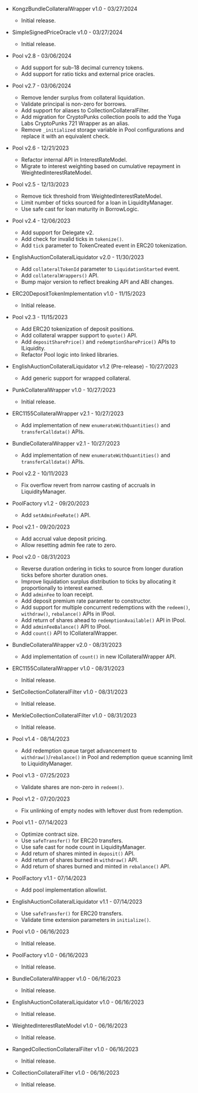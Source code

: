 * KongzBundleCollateralWrapper v1.0 - 03/27/2024
    * Initial release.

* SimpleSignedPriceOracle v1.0 - 03/27/2024
    * Initial release.

* Pool v2.8 - 03/06/2024
    * Add support for sub-18 decimal currency tokens.
    * Add support for ratio ticks and external price oracles.

* Pool v2.7 - 03/06/2024
    * Remove lender surplus from collateral liquidation.
    * Validate principal is non-zero for borrows.
    * Add support for aliases to CollectionCollateralFilter.
    * Add migration for CryptoPunks collection pools to add the Yuga Labs
      CryptoPunks 721 Wrapper as an alias.
    * Remove `_initialized` storage variable in Pool configurations and replace
      it with an equivalent check.

* Pool v2.6 - 12/21/2023
    * Refactor internal API in InterestRateModel.
    * Migrate to interest weighting based on cumulative repayment in
      WeightedInterestRateModel.

* Pool v2.5 - 12/13/2023
    * Remove tick threshold from WeightedInterestRateModel.
    * Limit number of ticks sourced for a loan in LiquidityManager.
    * Use safe cast for loan maturity in BorrowLogic.

* Pool v2.4 - 12/06/2023
    * Add support for Delegate v2.
    * Add check for invalid ticks in `tokenize()`.
    * Add `tick` parameter to TokenCreated event in ERC20 tokenization.

* EnglishAuctionCollateralLiquidator v2.0 - 11/30/2023
    * Add `collateralTokenId` parameter to `LiquidationStarted` event.
    * Add `collateralWrappers()` API.
    * Bump major version to reflect breaking API and ABI changes.

* ERC20DepositTokenImplementation v1.0 - 11/15/2023
    * Initial release.

* Pool v2.3 - 11/15/2023
    * Add ERC20 tokenization of deposit positions.
    * Add collateral wrapper support to `quote()` API.
    * Add `depositSharePrice()` and `redemptionSharePrice()` APIs to
      ILiquidity.
    * Refactor Pool logic into linked libraries.

* EnglishAuctionCollateralLiquidator v1.2 (Pre-release) - 10/27/2023
    * Add generic support for wrapped collateral.

* PunkCollateralWrapper v1.0 - 10/27/2023
    * Initial release.
* ERC1155CollateralWrapper v2.1 - 10/27/2023
    * Add implementation of new `enumerateWithQuantities()` and
      `transferCalldata()` APIs.
* BundleCollateralWrapper v2.1 - 10/27/2023
    * Add implementation of new `enumerateWithQuantities()` and
      `transferCalldata()` APIs.

* Pool v2.2 - 10/11/2023
    * Fix overflow revert from narrow casting of accruals in LiquidityManager.

* PoolFactory v1.2 - 09/20/2023
    * Add `setAdminFeeRate()` API.

* Pool v2.1 - 09/20/2023
    * Add accrual value deposit pricing.
    * Allow resetting admin fee rate to zero.

* Pool v2.0 - 08/31/2023
    * Reverse duration ordering in ticks to source from longer duration ticks
      before shorter duration ones.
    * Improve liquidation surplus distribution to ticks by allocating it
      proportionally to interest earned.
    * Add `adminFee` to loan receipt.
    * Add deposit premium rate parameter to constructor.
    * Add support for multiple concurrent redemptions with the `redeem()`,
      `withdraw()`, `rebalance()` APIs in IPool.
    * Add return of shares ahead to `redemptionAvailable()` API in IPool.
    * Add `adminFeeBalance()` API to IPool.
    * Add `count()` API to ICollateralWrapper.
* BundleCollateralWrapper v2.0 - 08/31/2023
    * Add implementation of `count()` in new ICollateralWrapper API.
* ERC1155CollateralWrapper v1.0 - 08/31/2023
    * Initial release.
* SetCollectionCollateralFilter v1.0 - 08/31/2023
    * Initial release.
* MerkleCollectionCollateralFilter v1.0 - 08/31/2023
    * Initial release.

* Pool v1.4 - 08/14/2023
    * Add redemption queue target advancement to `withdraw()`/`rebalance()` in
      Pool and redemption queue scanning limit to LiquidityManager.

* Pool v1.3 - 07/25/2023
    * Validate shares are non-zero in `redeem()`.

* Pool v1.2 - 07/20/2023
    * Fix unlinking of empty nodes with leftover dust from redemption.

* Pool v1.1 - 07/14/2023
    * Optimize contract size.
    * Use `safeTransfer()` for ERC20 transfers.
    * Use safe cast for node count in LiquidityManager.
    * Add return of shares minted in `deposit()` API.
    * Add return of shares burned in `withdraw()` API.
    * Add return of shares burned and minted in `rebalance()` API.
* PoolFactory v1.1 - 07/14/2023
    * Add pool implementation allowlist.
* EnglishAuctionCollateralLiquidator v1.1 - 07/14/2023
    * Use `safeTransfer()` for ERC20 transfers.
    * Validate time extension parameters in `initialize()`.

* Pool v1.0 - 06/16/2023
    * Initial release.
* PoolFactory v1.0 - 06/16/2023
    * Initial release.
* BundleCollateralWrapper v1.0 - 06/16/2023
    * Initial release.
* EnglishAuctionCollateralLiquidator v1.0 - 06/16/2023
    * Initial release.
* WeightedInterestRateModel v1.0 - 06/16/2023
    * Initial release.
* RangedCollectionCollateralFilter v1.0 - 06/16/2023
    * Initial release.
* CollectionCollateralFilter v1.0 - 06/16/2023
    * Initial release.
